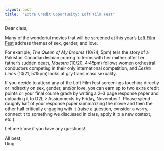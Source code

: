 ```yaml
---
layout: post
title:  "Extra Credit Opportunity: Loft Film Fest"
---
```


Dear class,

Many of the wonderful movies that will be screened at this year’s [Loft Film Fest](https://loftcinema.org/wp-content/uploads/2024/10/lff-2024-program-pages-01.pdf) address themes of sex, gender, and love.

For example, *The Queen of My Dreams* (10/24, 5pm) tells the story of a Pakistani Canadian lesbian coming to terms with her mother after her father’s sudden death, *Maestra* (10/20, 4:45pm) follows women orchestral conductors competing in their only international competition, and *Desire Lines* (10/21, 5:15pm) looks at gay trans masc sexuality.

If you decide to attend any of the Loft Film Fest screenings touching directly or indirectly on sex, gender, and/or love, you can earn up to two extra credit points on your final course grade by writing a 2–3 page response paper and uploading it to D2L > Assignments by Friday, November 1. Please spend roughly half of your response paper summarizing the movie and then the other half critically engaging with it (raise a question, consider a worry, connect it to something we discussed in class, apply it to a new context, etc.).

Let me know if you have any questions!

All best,\
Ding